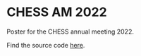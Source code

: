 # CHESS AM 2022

Poster for the CHESS annual meeting 2022.

Find the source code [here](https://github.com/engeir/presentations/tree/main/2022/chess-am22/poster/borb-poster).
